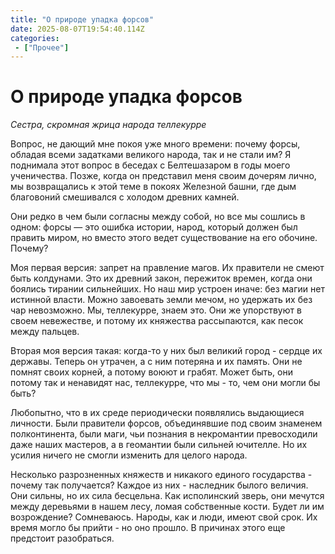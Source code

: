 ```yaml
---
title: "О природе упадка форсов"
date: 2025-08-07T19:54:40.114Z
categories:
 - ["Прочее"]
---
```


О природе упадка форсов 
=======================

*Сестра, скромная жрица народа теллекурре*

Вопрос, не дающий мне покоя уже много времени: почему форсы, обладая
всеми задатками великого народа, так и не стали им? Я поднимала этот
вопрос в беседах с Белтешазаром в годы моего ученичества. Позже, когда
он представил меня своим дочерям лично, мы возвращались к этой теме в
покоях Железной башни, где дым благовоний смешивался с холодом древних
камней.

Они редко в чем были согласны между собой, но все мы сошлись в одном:
форсы — это ошибка истории, народ, который должен был править миром, но
вместо этого ведет существование на его обочине. Почему?

Моя первая версия: запрет на правление магов. Их правители не смеют быть
колдунами. Это их древний закон, пережиток времен, когда они боялись
тирании сильнейших. Но наш мир устроен иначе: без магии нет истинной
власти. Можно завоевать земли мечом, но удержать их без чар невозможно.
Мы, теллекурре, знаем это. Они же упорствуют в своем невежестве, и
потому их княжества рассыпаются, как песок между пальцев.

Вторая моя версия такая: когда-то у них был великий город - сердце их
державы. Теперь он утрачен, а с ним потеряна и их память. Они не помнят
своих корней, а потому воюют и грабят. Может быть, они потому так и
ненавидят нас, теллекурре, что мы - то, чем они могли бы быть?

Любопытно, что в их среде периодически появлялись выдающиеся личности.
Были правители форсов, объединявшие под своим знаменем полконтинента,
были маги, чьи познания в некромантии превосходили даже наших мастеров,
а в геомантии были сильней ючителле. Но их усилия ничего не смогли
изменить для целого народа.

Несколько разрозненных княжеств и никакого единого государства - почему
так получается? Каждое из них - наследник былого величия. Они сильны, но
их сила бесцельна. Как исполинский зверь, они мечутся между деревьями в
нашем лесу, ломая собственные кости. Будет ли им возрождение?
Сомневаюсь. Народы, как и люди, имеют свой срок. Их время могло бы
прийти - но оно прошло. В причинах этого еще предстоит разобраться.

